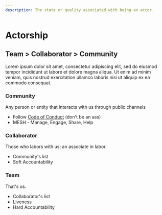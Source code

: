 ```yaml
---
description: The state or quality associated with being an actor.
---
```


# Actorship

## Team &gt; Collaborator &gt; Community 

Lorem ipsum dolor sit amet, consectetur adipiscing elit, sed do eiusmod tempor incididunt ut labore et dolore magna aliqua. Ut enim ad minim veniam, quis nostrud exercitation ullamco laboris nisi ut aliquip ex ea commodo consequat.

### Community 

Any person or entity that interacts with us through public channels

* Follow [Code of Conduct](code-of-conduct.md) \(don't be an ass\)
* MESH - Manage, Engage, Share, Help

### Collaborator

Those who labors with us; an associate in labor.

* Community's list
* Soft Accountability 

### Team

That's us.

* Collaborator's list
* Liveness 
* Hard Accountability



